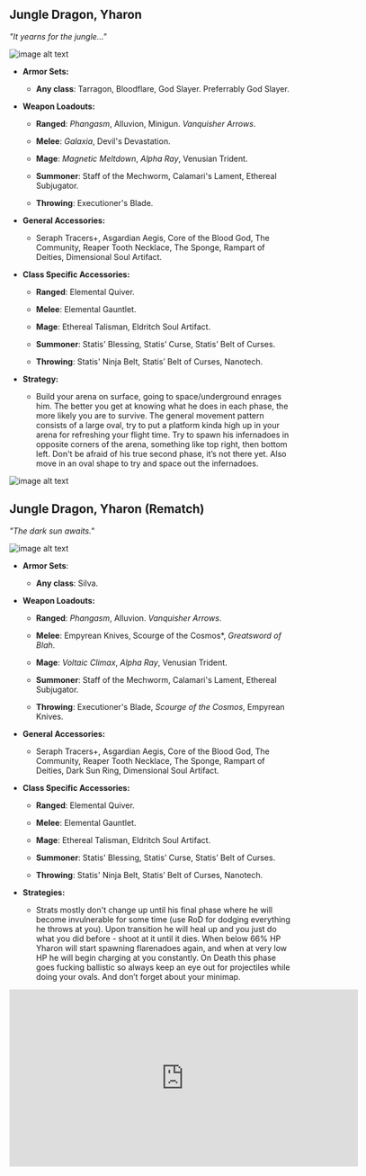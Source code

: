 ## Jungle Dragon, Yharon

*"It yearns for the jungle…"*

![image alt text](../public/BMbpD6rCZ1qoniF20u7H2A_img_78.png)

* **Armor Sets:**

    * **Any class**: Tarragon, Bloodflare, God Slayer. Preferrably God Slayer.

* **Weapon Loadouts:**

    * **Ranged**: *Phangasm*, Alluvion, Minigun. *Vanquisher Arrows*.

    * **Melee**: *Galaxia*, Devil's Devastation.

    * **Mage**: *Magnetic Meltdown*, *Alpha Ray*, Venusian Trident.

    * **Summoner**: Staff of the Mechworm, Calamari's Lament, Ethereal Subjugator.

    * **Throwing**: Executioner's Blade.

* **General Accessories:**

    * Seraph Tracers+, Asgardian Aegis, Core of the Blood God, The Community, Reaper Tooth Necklace, The Sponge, Rampart of Deities, Dimensional Soul Artifact.

* **Class Specific Accessories:**

    * **Ranged**: Elemental Quiver.

    * **Melee**: Elemental Gauntlet.

    * **Mage**: Ethereal Talisman, Eldritch Soul Artifact.

    * **Summoner**: Statis' Blessing, Statis’ Curse, Statis’ Belt of Curses.

    * **Throwing**: Statis' Ninja Belt, Statis’ Belt of Curses, Nanotech.

* **Strategy:**

    * Build your arena on surface, going to space/underground enrages him. The better you get at knowing what he does in each phase, the more likely you are to survive. The general movement pattern consists of a large oval, try to put a platform kinda high up in your arena for refreshing your flight time. Try to spawn his infernadoes in opposite corners of the arena, something like top right, then bottom left. Don't be afraid of his true second phase, it’s not there yet. Also move in an oval shape to try and space out the infernadoes.

![image alt text](../public/BMbpD6rCZ1qoniF20u7H2A_img_79.png)

## Jungle Dragon, Yharon (Rematch)

*"The dark sun awaits."*

![image alt text](../public/BMbpD6rCZ1qoniF20u7H2A_img_80.png)

* **Armor Sets**:

    * **Any class**: Silva.
    
* **Weapon Loadouts:**

    * **Ranged**: *Phangasm*, Alluvion. *Vanquisher Arrows*.

    * **Melee**: Empyrean Knives, Scourge of the Cosmos*, *Greatsword of Blah*.

    * **Mage**: *Voltaic Climax*, *Alpha Ray*, Venusian Trident.

    * **Summoner**: Staff of the Mechworm, Calamari's Lament, Ethereal Subjugator.

    * **Throwing**: Executioner's Blade, *Scourge of the Cosmos*, Empyrean Knives.

* **General Accessories:**

    * Seraph Tracers+, Asgardian Aegis, Core of the Blood God, The Community, Reaper Tooth Necklace, The Sponge, Rampart of Deities, Dark Sun Ring, Dimensional Soul Artifact.

* **Class Specific Accessories:**

    * **Ranged**: Elemental Quiver.

    * **Melee**: Elemental Gauntlet.

    * **Mage**: Ethereal Talisman, Eldritch Soul Artifact.

    * **Summoner**: Statis' Blessing, Statis’ Curse, Statis’ Belt of Curses.

    * **Throwing**: Statis' Ninja Belt, Statis’ Belt of Curses, Nanotech.

* **Strategies:**

    * Strats mostly don't change up until his final phase where he will become invulnerable for some time (use RoD for dodging everything he throws at you). Upon transition he will heal up and you just do what you did before - shoot at it until it dies. When below 66% HP Yharon will start spawning flarenadoes again, and when at very low HP he will begin charging at you constantly. On Death this phase goes fucking ballistic so always keep an eye out for projectiles while doing your ovals. And don’t forget about your minimap.

<div align="center"><iframe width="620" height="315" src="https://www.youtube.com/embed/Nb59Dri37tk" frameborder="0" allowfullscreen></iframe></div>
